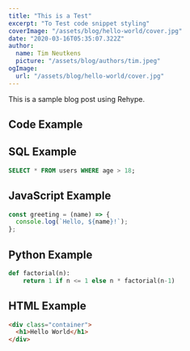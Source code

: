 ```yaml
---
title: "This is a Test"
excerpt: "To Test code snippet styling"
coverImage: "/assets/blog/hello-world/cover.jpg"
date: "2020-03-16T05:35:07.322Z"
author:
  name: Tim Neutkens
  picture: "/assets/blog/authors/tim.jpeg"
ogImage:
  url: "/assets/blog/hello-world/cover.jpg"
---
```


This is a sample blog post using Rehype.

## Code Example

## SQL Example

```sql
SELECT * FROM users WHERE age > 18;
```

## JavaScript Example

```javascript
const greeting = (name) => {
  console.log(`Hello, ${name}!`);
};
```

## Python Example

```python
def factorial(n):
    return 1 if n <= 1 else n * factorial(n-1)
```

## HTML Example

```html
<div class="container">
  <h1>Hello World</h1>
</div>
```

